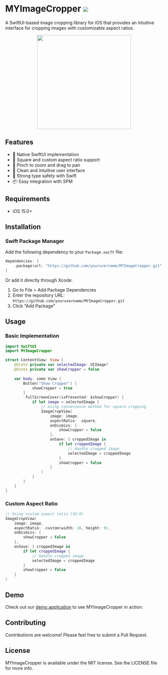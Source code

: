 # MYImageCropper [![](https://img.shields.io/badge/Swift%20Package%20Manager-compatible-brightgreen.svg)](https://github.com/apple/swift-package-manager)

A SwiftUI-based image cropping library for iOS that provides an intuitive interface for cropping images with customizable aspect ratios.

<p align="center">
<img src="https://github.com/user-attachments/assets/d7211494-f9fc-4bec-974e-85359dca8e1f" width="300"/>
</p>

## Features

- 📱 Native SwiftUI implementation
- 🎯 Square and custom aspect ratio support
- 🔄 Pinch to zoom and drag to pan
- 🎨 Clean and intuitive user interface
- 💪 Strong type safety with Swift
- 📦 Easy integration with SPM

## Requirements

- iOS 15.0+

## Installation

### Swift Package Manager

Add the following dependency to your `Package.swift` file:

```swift
dependencies: [
    .package(url: "https://github.com/yourusername/MYImageCropper.git", from: "1.0.0")
]
```

Or add it directly through Xcode:
1. Go to File > Add Package Dependencies
2. Enter the repository URL: `https://github.com/yourusername/MYImageCropper.git`
3. Click "Add Package"

## Usage

### Basic Implementation

```swift
import SwiftUI
import MYImageCropper

struct ContentView: View {
    @State private var selectedImage: UIImage?
    @State private var showCropper = false
    
    var body: some View {
        Button("Show Cropper") {
            showCropper = true
        }
        .fullScreenCover(isPresented: $showCropper) {
            if let image = selectedImage {
                // Using convenience method for square cropping
                ImageCropView(
                    image: image,
                    aspectRatio: .square,
                    onDismiss: {
                        showCropper = false
                    },
                    onSave: { croppedImage in
                        if let croppedImage {
                            // Handle cropped image
                            selectedImage = croppedImage
                        }
                        showCropper = false
                    }
                )
            }
        }
    }
}
```

### Custom Aspect Ratio

```swift
// Using custom aspect ratio (16:9)
ImageCropView(
    image: image,
    aspectRatio: .custom(width: 16, height: 9),
    onDismiss: {
        showCropper = false
    },
    onSave: { croppedImage in
        if let croppedImage {
            // Handle cropped image
            selectedImage = croppedImage
        }
        showCropper = false
    }
)
```

## Demo

Check out our [demo application](https://github.com/Mucchoo/MYImageCropperDemo) to see MYImageCropper in action:

## Contributing

Contributions are welcome! Please feel free to submit a Pull Request.

## License

MYImageCropper is available under the MIT license. See the LICENSE file for more info.
